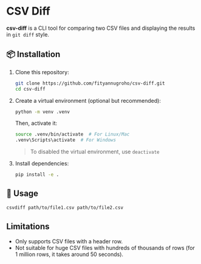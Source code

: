 # CSV Diff

**csv-diff** is a CLI tool for comparing two CSV files and displaying the results in `git diff` style.

## 📦 Installation

1. Clone this repository:
    ```bash
    git clone https://github.com/fityannugroho/csv-diff.git
    cd csv-diff
    ```

1. Create a virtual environment (optional but recommended):
    ```bash
    python -m venv .venv
    ```

    Then, activate it:

    ```bash
    source .venv/bin/activate  # For Linux/Mac
    .venv\Scripts\activate  # For Windows
    ```

    > To disabled the virtual environment, use `deactivate`

1. Install dependencies:
    ```bash
    pip install -e .
    ```

## 🚀 Usage

```bash
csvdiff path/to/file1.csv path/to/file2.csv
```

## Limitations

- Only supports CSV files with a header row.
- Not suitable for huge CSV files with hundreds of thousands of rows (for 1 million rows, it takes around 50 seconds).

